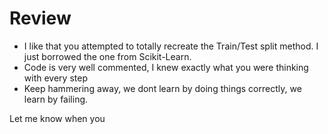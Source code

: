 # Review

- I like that you attempted to totally recreate the Train/Test split method. I just borrowed the one from Scikit-Learn. 
- Code is very well commented, I knew exactly what you were thinking with every step 
- Keep hammering away, we dont learn by doing things correctly, we learn by failing. 

Let me know when you 
